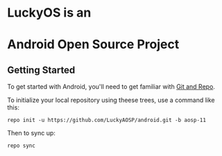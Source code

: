 # LuckyOS is an
# Android Open Source Project

Getting Started
---------------

To get started with Android, you'll need to get
familiar with [Git and Repo](http://source.android.com/source/using-repo.html).

To initialize your local repository using theese trees, use a command like this:

    repo init -u https://github.com/LuckyAOSP/android.git -b aosp-11

Then to sync up:

    repo sync

